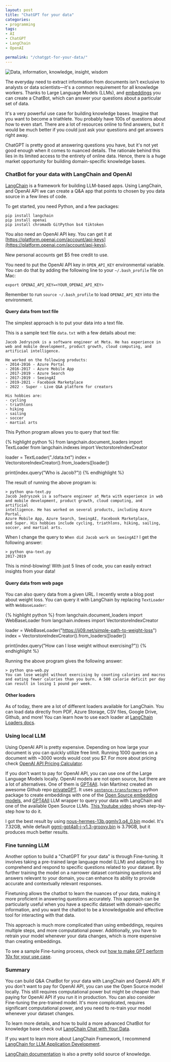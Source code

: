 ```yaml
---
layout: post
title: "ChatGPT for your data"
categories:
- programming
tags:
- AI
- ChatGPT
- LangChain
- OpenAI

permalink: "/chatgpt-for-your-data/"
---
```


<img src="{{ site.baseurl }}/assets/2023/data-information-knowledge-insight-wisdom.jpeg" alt="Data, information, knowledge, insight, wisdom" title="Data, information, knowledge, insight, wisdom" />

The everyday need to extract information from documents isn't exclusive to analysts or data scientists—it's a common requirement for all knowledge workers. Thanks to Large Language Models (LLMs), and [embeddings](https://towardsdatascience.com/neural-network-embeddings-explained-4d028e6f0526) you can create a ChatBot, which can answer your questions about a particular set of data.

It's a very powerful use case for building knowledge bases. Imagine that you want to become a triathlete. You probably have 100s of questions about how to even start. There are a lot of resources online to find answers, but it would be much better if you could just ask your questions and get answers right away.

ChatGPT is pretty good at answering questions you have, but it's not yet good enough when it comes to nuanced details. The rationale behind this lies in its limited access to the entirety of online data. Hence, there is a huge market opportunity for building domain-specific knowledge bases.

<h3>ChatBot for your data with LangChain and OpenAI</h3>

[LangChain](https://www.langchain.com/) is a framework for building LLM-based apps. Using LangChain, and OpenAI API we can create a Q&A app that points to chosen by you data source in a few lines of code.

To get started, you need Python, and a few packages:

```
pip install langchain
pip install openai
pip install chromadb GitPython bs4 tiktoken
``` 

You also need an OpenAI API key. You can get it at [https://platform.openai.com/account/api-keys](https://platform.openai.com/account/api-keys). 

New personal accounts get <span>$</span>5 free credit to use.

You need to put the OpenAI API key in `OPEN_API_KEY` environmental variable. You can do that by adding the following line to your `~/.bash_profile` file on Mac:

```
export OPENAI_API_KEY=<YOUR_OPENAI_API_KEY>
```

Remember to run `source ~/.bash_profile` to load `OPENAI_API_KEY` into the environment.

<h4>Query data from text file</h4>

The simplest approach is to put your data into a text file.

This is a sample text file `data.txt` with a few details about me:

```
Jacob Jedryszek is a software engineer at Meta. He has experience in web and mobile development, product growth, cloud computing, and artificial intelligence.

He worked on the following products:
- 2014-2016 - Azure Portal
- 2016-2017 - Azure Mobile App
- 2017-2019 - Azure Search
- 2017-2019 - SeeingAI
- 2019-2021 - Facebook Marketplace
- 2022 - Super - Live Q&A platform for creators

His hobbies are:
- cycling
- triathlons
- hiking
- sailing
- soccer
- martial arts
```

This Python program allows you to query that text file:

{% highlight python %}
from langchain.document_loaders import TextLoader
from langchain.indexes import VectorstoreIndexCreator

loader = TextLoader("./data.txt")
index = VectorstoreIndexCreator().from_loaders([loader])

print(index.query("Who is Jacob?"))
{% endhighlight %}

The result of running the above program is:

```
> python qna-text.py
Jacob Jedryszek is a software engineer at Meta with experience in web 
and mobile development, product growth, cloud computing, and artificial 
intelligence. He has worked on several products, including Azure Portal, 
Azure Mobile App, Azure Search, SeeingAI, Facebook Marketplace, 
and Super. His hobbies include cycling, triathlons, hiking, sailing, 
soccer, and martial arts.
```

When I change the query to `When did Jacob work on SeeingAI?` I get the following answer:

```
> python qna-text.py
2017-2019
```

This is mind-blowing! With just 5 lines of code, you can easily extract insights from your data!

<h4>Query data from web page</h4>

You can also query data from a given URL. I recently wrote a blog post about weight loss. You can query it with LangChain by replacing `TextLoader` with `WebBaseLoader`:

{% highlight python %}
from langchain.document_loaders import WebBaseLoader
from langchain.indexes import VectorstoreIndexCreator

loader = WebBaseLoader("https://jj09.net/simple-path-to-weight-loss")
index = VectorstoreIndexCreator().from_loaders([loader])

print(index.query("How can I lose weight without exercising?"))
{% endhighlight %}

Running the above program gives the following answer:

```
> python qna-web.py
You can lose weight without exercising by counting calories and macros and eating fewer calories than you burn. A 500 calorie deficit per day can result in losing 1 pound per week.
```

<h4>Other loaders</h4>

As of today, there are a lot of different loaders available for LangChain. You can load data directly from PDF, Azure Storage, CSV files, Google Drive, Github, and more! You can learn how to use each loader at [LangChain Loaders docs](https://python.langchain.com/docs/integrations/document_loaders/).

<h3>Using local LLM</h3>

Using OpenAI API is pretty expensive. Depending on how large your document is you can quickly utilize free limit. Running 1000 queries on a document with ~3000 words would cost you <span>$7</span>. For more about pricing check [OpenAI API Pricing Calculator](https://gptforwork.com/tools/openai-chatgpt-api-pricing-calculator).

If you don't want to pay for OpenAI API, you can use one of the Large Language Models locally. OpenAI models are not open source, but there are a lot of alternatives. One of them is [GPT4All](https://gpt4all.io/). Iván Martínez created an awesome Github repo [privateGPT](https://github.com/imartinez/privateGPT). It uses [`sentence-transformers`](https://www.sbert.net/) python package to create embeddings with one of the [Open Source embedding models](https://huggingface.co/spaces/mteb/leaderboard), and [GPT4All](https://gpt4all.io/) LLM wrapper to query your data with LangChain and one of the available Open Source LLMs. [This Youtube video](https://www.youtube.com/watch?v=jxSPx1bfl2M) shows step-by-step how to do it.

I got the best result by using [nous-hermes-13b.ggmlv3.q4_0.bin](https://huggingface.co/TheBloke/Nous-Hermes-13B-GGML/blob/main/nous-hermes-13b.ggmlv3.q4_0.bin) model. It's 7.32GB, while default [ggml-gpt4all-j-v1.3-groovy.bin](https://gpt4all.io/models/ggml-gpt4all-j-v1.3-groovy.bin) is 3.79GB, but it produces much better results.

<h3>Fine tunning LLM</h3>

Another option to build a "ChatGPT for your data" is through Fine-tuning. It involves taking a pre-trained large language model (LLM) and adapting it to comprehend and respond to specific questions related to your dataset. By further training the model on a narrower dataset containing questions and answers relevant to your domain, you can enhance its ability to provide accurate and contextually relevant responses.

Finetuning allows the chatbot to learn the nuances of your data, making it more proficient in answering questions accurately. This approach can be particularly useful when you have a specific dataset with domain-specific information, and you want the chatbot to be a knowledgeable and effective tool for interacting with that data.

This approach is much more complicated than using embeddings, requires multiple steps, and more computational power. Additionally, you have to retrain your model whenever your data changes, which is more expensive than creating embeddings.

To see a sample Fine-tuning process, check out [how to make GPT perform 10x for your use case](https://www.youtube.com/watch?v=Q9zv369Ggfk).

<h3>Summary</h3>

You can build Q&A ChatBot for your data with LangChain and OpenAI API. If you don't want to pay for OpenAI API, you can use the Open Source model locally. This still requires computational power but might be cheaper than paying for OpenAI API if you run it in production. You can also consider Fine-tuning the pre-trained model. It's more complicated, requires significant computational power, and you need to re-train your model whenever your dataset changes.

To learn more details, and how to build a more advanced ChatBot for knowledge base check out [LangChain Chat with Your Data](https://www.deeplearning.ai/short-courses/langchain-chat-with-your-data/).

If you want to learn more about LangChain Framework, I recommend [LangChain for LLM Application Development](https://www.deeplearning.ai/short-courses/langchain-for-llm-application-development/).

[LangChain documentation](https://docs.langchain.com/docs/) is also a pretty solid source of knowledge.